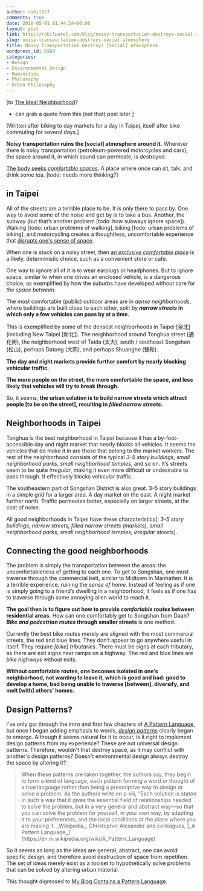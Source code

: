```yaml
---
author: rahil627
comments: true
date: 2016-05-01 01:44:14+00:00
layout: post
link: http://rahilpatel.com/blog/noisy-transportation-destroys-social-atmosphere/
slug: noisy-transportation-destroys-social-atmosphere
title: Noisy Transportation Destroys [Social] Atmosphere
wordpress_id: 6569
categories:
- Design
- Environmental Design
- Humanities
- Philosophy
- Urban Philosophy
---
```


[to [The Ideal Neighborhood](http://www.rahilpatel.com/blog/the-ideal-neighborhood)?
- can grab a quote from this (not that) post later
]

[Written after biking to day markets for a day in Taipei, itself after bike commuting for several days.]

**Noisy transportation ruins the [social] atmosphere around it.** Wherever there is noisy transportation (petroleum-powered motorcycles and cars), the space around it, in which sound can permeate, is destroyed.

[The body seeks _comfortable spaces_](http://www.rahilpatel.com/blog/creating-comfortable-places). A place where once can sit, talk, and drink some tea. [todo: needs more thinking?]



## in Taipei


All of the streets are a terrible place to be. It is only there to pass by. One way to avoid some of the noise and get by is to take a bus. Another, the subway (but that’s another problem [todo: how subways ignore space]). Walking [todo: urban problems of walking], biking [todo: urban problems of biking], and motorcycling creates a thoughtless, uncomfortable experience that [disrupts one's sense of space](http://www.rahilpatel.com/blog/transportation-disrupts-sense-of-space).

When one is stuck on a noisy street, then [an _exclusive comfortable place_](http://www.rahilpatel.com/blog/creating-comfortable-places) is a likely, deterministic choice, such as a convenient store or cafe.

One way to ignore all of it is to wear earplugs or headphones. But to ignore space, similar to when one drives an enclosed vehicle, is a dangerous choice, as exemplified by how the suburbs have developed without care for _the space between_.

The most comfortable (public) outdoor areas are in _dense neighborhoods_, where buildings are built close to each other, split by **_narrow streets_ in which only a few vehicles can pass by at a time.**

This is exemplified by some of the densest neighborhoods in Taipei [台北] (including New Taipei [新北]). The neighborhood around Tonghua street (通化街), the neighborhood west of Taida (太大), south / southeast Songshan (松山), perhaps Datong (大同), and perhaps Shuanghe (雙和).

**The day and night markets provide further comfort by nearly blocking vehicular traffic.**

**The more people on the street, the more comfortable the space, and less likely that vehicles will try to break through.**

So, it seems, **the urban solution is to build narrow streets which attract people [to be on the street], resulting in _filled narrow streets_.**



## Neighborhoods in Taipei


Tonghua is the best neighborhood in Taipei because it has a by-foot-accessible day and night market that nearly blocks all vehicles. It seems the vehicles that do make it in are those that belong to the market workers. The rest of the neighborhood consists of the typical _3–5 story buildings_, _small neighborhood parks_, _small neighborhood temples_, and so on. It’s streets seem to be quite _irregular_, making it even more difficult or undesirable to pass through. It effectively blocks vehicular traffic.

The southeastern part of Songshan District is also great. 3–5 story buildings in a simple grid for a larger area. A day market on the east. A night market further north. Traffic permeates better, especially on larger streets, at the cost of noise.

All good neighborhoods in Taipei have these characteristics[: _3–5 story buildings, narrow streets, filled narrow streets (markets), small neighborhood parks, small neighborhood temples, irregular streets_].



## Connecting the good neighborhoods


The problem is simply the transportation between the areas: the uncomfortableness of getting to each one. To get to Songshan, one must traverse through the commercial belt, similar to Midtown in Manhatten. It is a terrible experience, ruining the _sense of home_. Instead of feeling as if one is simply going to a friend’s dwelling in a neighborhood, it feels as if one has to traverse through some annoying alien world to reach it.

**The goal then is to figure out how to provide _comfortable routes_ between residential areas.** How can one comfortably get to Songshan from Daan? **_Bike and pedestrian routes_ through smaller streets** is one method.

Currently the best bike routes merely are aligned with the most commercial streets, the red and blue lines. They don’t appear to go anywhere useful in itself. They require _[bike] tributaries_. There must be signs at each tributary, as there are exit signs near ramps on a highway. The red and blue lines are _bike highways_ without exits.

**Without comfortable routes, one becomes isolated in one’s neighborhood, not wanting to leave it, which is good and bad: good to develop a home, bad being unable to traverse [between], diversify, and melt [with] others' homes.**



## Design Patterns?


I've only got through the intro and first few chapters of [A Pattern Language](https://en.wikipedia.org/wiki/Pattern_language), but once I began adding emphasis to words, [_design patterns_](https://en.wikipedia.org/wiki/Design_pattern) clearly began to emerge. Although it seems natural for it to occur, is it right to implement design patterns from my experience? These are not universal design patterns. Therefore, wouldn't that destroy space, as it may conflict with another's design patterns? Doesn't environmental design always destroy the space by altering it?



<blockquote>When these patterns are taken together, the authors say, they begin to form a kind of language, each pattern forming a word or thought of a true language rather than being a prescriptive way to design or solve a problem. As the authors write on p xiii, "Each solution is stated in such a way that it gives the essential field of relationships needed to solve the problem, but in a very general and abstract way—so that you can solve the problem for yourself, in your own way, by adapting it to your preferences, and the local conditions at the place where you are making it.
_Wikipedia_, Christopher Alexander and colleagues, [_A Pattern Language_](https://en.m.wikipedia.org/wiki/A_Pattern_Language)</blockquote>



So it seems as long as the ideas are general, abstract, one can avoid specific design, and therefore avoid destruction of space from repetition. The set of ideas merely exist as a toolset to hypothetically solve problems that can be solved by altering urban material.

This thought digressed to [My Blog Contains a Pattern Language](http://www.rahilpatel.com/blog/my-blog-contains-a-pattern-language).

